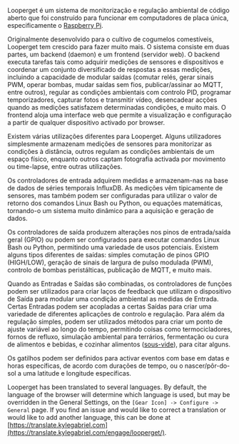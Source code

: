 Looperget é um sistema de monitorização e regulação ambiental de código aberto que foi construído para funcionar em computadores de placa única, especificamente o [Raspberry Pi](https://en.wikipedia.org/wiki/Raspberry_Pi).

Originalmente desenvolvido para o cultivo de cogumelos comestíveis, Looperget tem crescido para fazer muito mais. O sistema consiste em duas partes, um backend (daemon) e um frontend (servidor web). O backend executa tarefas tais como adquirir medições de sensores e dispositivos e coordenar um conjunto diversificado de respostas a essas medições, incluindo a capacidade de modular saídas (comutar relés, gerar sinais PWM, operar bombas, mudar saídas sem fios, publicar/assinar ao MQTT, entre outros), regular as condições ambientais com controlo PID, programar temporizadores, capturar fotos e transmitir vídeo, desencadear acções quando as medições satisfazem determinadas condições, e muito mais. O frontend aloja uma interface web que permite a visualização e configuração a partir de qualquer dispositivo activado por browser.

Existem várias utilizações diferentes para Looperget. Alguns utilizadores simplesmente armazenam medições de sensores para monitorizar as condições à distância, outros regulam as condições ambientais de um espaço físico, enquanto outros captam fotografia activada por movimento ou time-lapse, entre outras utilizações.

Os controladores de entrada adquirem medidas e armazenam-nas na base de dados de séries temporais InfluxDB. As medições vêm tipicamente de sensores, mas também podem ser configuradas para utilizar o valor de retorno dos comandos Linux Bash ou Python, ou equações matemáticas, tornando-o um sistema muito dinâmico para a aquisição e geração de dados.

Os controladores de saída produzem alterações nos pinos de entrada/saída geral (GPIO) ou podem ser configurados para executar comandos Linux Bash ou Python, permitindo uma variedade de usos potenciais. Existem alguns tipos diferentes de saídas: simples comutação de pinos GPIO (HIGH/LOW), geração de sinais de largura de pulso modulada (PWM), controlo de bombas peristálticas, publicação de MQTT, e muito mais.

Quando as Entradas e Saídas são combinadas, os controladores de funções podem ser utilizados para criar laços de feedback que utilizam o dispositivo de Saída para modular uma condição ambiental as medidas de Entrada. Certas Entradas podem ser acopladas a certas Saídas para criar uma variedade de diferentes aplicações de controlo e regulação. Para além da regulação simples, podem ser utilizados métodos para criar um ponto de ajuste variável ao longo do tempo, permitindo coisas como termocicladores, fornos de refluxo, simulação ambiental para terrários, fermentação ou cura de alimentos e bebidas, e cozinhar alimentos ([sous-vide](https://en.wikipedia.org/wiki/Sous-vide)), para citar alguns.

Os gatilhos podem ser definidos para activar eventos com base em datas e horas específicas, de acordo com durações de tempo, ou o nascer/pôr-do-sol a uma latitude e longitude específicas.

Looperget has been translated to several languages. By default, the language of the browser will determine which language is used, but may be overridden in the General Settings, on the `[Gear Icon] -> Configure -> General` page. If you find an issue and would like to correct a translation or would like to add another language, this can be done at [https://translate.kylegabriel.com](https://translate.kylegabriel.com/engage/looperget/).
